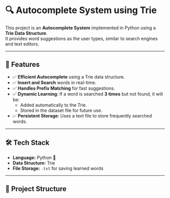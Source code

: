 # 🔍 Autocomplete System using Trie

This project is an **Autocomplete System** implemented in Python using a **Trie Data Structure**.  
It provides word suggestions as the user types, similar to search engines and text editors.

---

## 🚀 Features
- ✅ **Efficient Autocomplete** using a Trie data structure.
- ✅ **Insert and Search** words in real-time.
- ✅ **Handles Prefix Matching** for fast suggestions.
- ✅ **Dynamic Learning**: If a word is searched **3 times** but not found, it will be:
  - Added automatically to the Trie.
  - Stored in the dataset file for future use.
- ✅ **Persistent Storage**: Uses a text file to store frequently searched words.

---

## 🛠️ Tech Stack
- **Language:** Python 🐍
- **Data Structure:** Trie
- **File Storage:** `.txt` for saving learned words

---

## 📂 Project Structure
